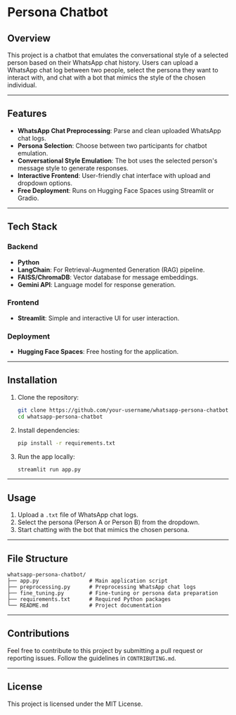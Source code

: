 # Persona Chatbot

## Overview
This project is a chatbot that emulates the conversational style of a selected person based on their WhatsApp chat history. Users can upload a WhatsApp chat log between two people, select the persona they want to interact with, and chat with a bot that mimics the style of the chosen individual.

---

## Features
- **WhatsApp Chat Preprocessing**: Parse and clean uploaded WhatsApp chat logs.
- **Persona Selection**: Choose between two participants for chatbot emulation.
- **Conversational Style Emulation**: The bot uses the selected person's message style to generate responses.
- **Interactive Frontend**: User-friendly chat interface with upload and dropdown options.
- **Free Deployment**: Runs on Hugging Face Spaces using Streamlit or Gradio.

---

## Tech Stack
### Backend
- **Python**
- **LangChain**: For Retrieval-Augmented Generation (RAG) pipeline.
- **FAISS/ChromaDB**: Vector database for message embeddings.
- **Gemini API**: Language model for response generation.

### Frontend
- **Streamlit**: Simple and interactive UI for user interaction.

### Deployment
- **Hugging Face Spaces**: Free hosting for the application.

---

## Installation
1. Clone the repository:
   ```bash
   git clone https://github.com/your-username/whatsapp-persona-chatbot.git
   cd whatsapp-persona-chatbot
   ```

2. Install dependencies:
   ```bash
   pip install -r requirements.txt
   ```

3. Run the app locally:
   ```bash
   streamlit run app.py
   ```

---

## Usage
1. Upload a `.txt` file of WhatsApp chat logs.
2. Select the persona (Person A or Person B) from the dropdown.
3. Start chatting with the bot that mimics the chosen persona.

---

## File Structure
```
whatsapp-persona-chatbot/
├── app.py                # Main application script
├── preprocessing.py      # Preprocessing WhatsApp chat logs
├── fine_tuning.py        # Fine-tuning or persona data preparation
├── requirements.txt      # Required Python packages
└── README.md             # Project documentation
```

---


## Contributions
Feel free to contribute to this project by submitting a pull request or reporting issues. Follow the guidelines in `CONTRIBUTING.md`.

---

## License
This project is licensed under the MIT License.
